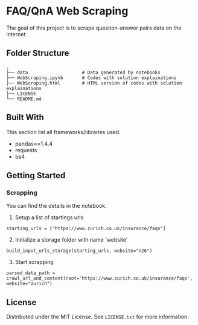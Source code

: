 # FAQ/QnA Web Scraping

The goal of this project is to scrape question-answer pairs data on the internet


## Folder Structure
    .
    ├── data                    # Data generated by notebooks
    ├── WebScraping.ipynb       # Codes with solution explainations
    ├── WebScraping.html        # HTML version of codes with solution explainations
    ├── LICENSE
    └── README.md

## Built With
This section list all frameworks/libraries used.
- pandas==1.4.4
- requests
- bs4

<!-- GETTING STARTED -->
## Getting Started

### Scrapping
You can find the details in the notebook.
1. Setup a list of startings urls

```
starting_urls = ["https://www.zurich.co.uk/insurance/faqs"]
```

2. Initialize a storage folder with name 'website'

```
build_input_urls_storage(starting_urls, website="n26")
```

3. Start scrapping

```
parsed_data_path = crawl_url_and_content(root='https://www.zurich.co.uk/insurance/faqs', website="zurich")

```

## License
Distributed under the MIT License. See `LICENSE.txt` for more information.
